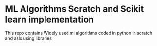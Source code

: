 # ML Algorithms Scratch and Scikit learn implementation
 This repo contains Widely used ml algorithms coded in python in scratch and aslo using libraries
